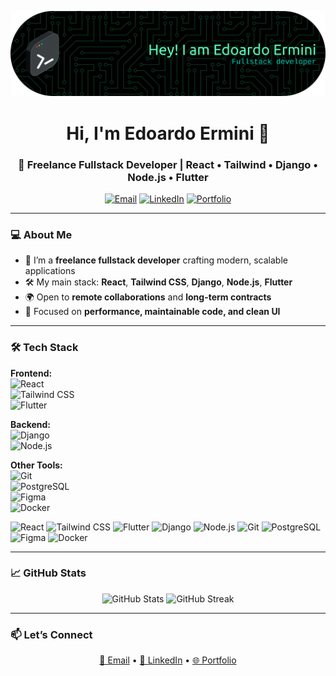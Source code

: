 <!-- Profile Banner -->
<p align="center">
  <img src="./github-header-banner.png" alt="Edoardo Ermini – Freelance Fullstack Developer" />
</p>

<!-- Title & Intro -->
<h1 align="center">Hi, I'm Edoardo Ermini 👋</h1>
<h3 align="center">🚀 Freelance Fullstack Developer | React • Tailwind • Django • Node.js • Flutter</h3>

<p align="center">
  <a href="mailto:edo.ermini@gmail.com"><img src="https://img.shields.io/badge/Email-Contact-informational?style=flat&logo=gmail" alt="Email"></a>
  <a href="https://www.linkedin.com/in/edoardo-ermini-64454b146/"><img src="https://img.shields.io/badge/LinkedIn-Connect-blue?style=flat&logo=linkedin" alt="LinkedIn"></a>
  <a href="https://edoardoermini.dev"><img src="https://img.shields.io/badge/Portfolio-Visit-ff69b4?style=flat&logo=web" alt="Portfolio"></a>
</p>

---

### 💻 About Me
- 💼 I’m a **freelance fullstack developer** crafting modern, scalable applications  
- 🛠️ My main stack: **React**, **Tailwind CSS**, **Django**, **Node.js**, **Flutter**
- 🌍 Open to **remote collaborations** and **long-term contracts**  
- 🎯 Focused on **performance, maintainable code, and clean UI**  

---

### 🛠 Tech Stack

**Frontend:**  
![React](https://img.shields.io/badge/-React-61DAFB?logo=react&logoColor=white&style=for-the-badge)  
![Tailwind CSS](https://img.shields.io/badge/-Tailwind%20CSS-38B2AC?logo=tailwind-css&logoColor=white&style=for-the-badge)  
![Flutter](https://img.shields.io/badge/-Flutter-31b9f6?logo=flutter&logoColor=white&style=for-the-badge)

**Backend:**  
![Django](https://img.shields.io/badge/-Django-092E20?logo=django&logoColor=white&style=for-the-badge)  
![Node.js](https://img.shields.io/badge/-Node.js-339933?logo=node.js&logoColor=white&style=for-the-badge)  

**Other Tools:**  
![Git](https://img.shields.io/badge/-Git-F05032?logo=git&logoColor=white&style=for-the-badge)  
![PostgreSQL](https://img.shields.io/badge/-PostgreSQL-336791?logo=postgresql&logoColor=white&style=for-the-badge)  
![Figma](https://img.shields.io/badge/-Figma-F24E1E?logo=figma&logoColor=white&style=for-the-badge)  
![Docker](https://img.shields.io/badge/-Docker-1d63ed?logo=docker&logoColor=white&style=for-the-badge)


![React](https://img.shields.io/badge/-React-61DAFB?logo=react&logoColor=white&style=for-the-badge)
![Tailwind CSS](https://img.shields.io/badge/-Tailwind%20CSS-38B2AC?logo=tailwind-css&logoColor=white&style=for-the-badge)
![Flutter](https://img.shields.io/badge/-Flutter-31b9f6?logo=flutter&logoColor=white&style=for-the-badge)
![Django](https://img.shields.io/badge/-Django-092E20?logo=django&logoColor=white&style=for-the-badge)
![Node.js](https://img.shields.io/badge/-Node.js-339933?logo=node.js&logoColor=white&style=for-the-badge)
![Git](https://img.shields.io/badge/-Git-F05032?logo=git&logoColor=white&style=for-the-badge)
![PostgreSQL](https://img.shields.io/badge/-PostgreSQL-336791?logo=postgresql&logoColor=white&style=for-the-badge)
![Figma](https://img.shields.io/badge/-Figma-F24E1E?logo=figma&logoColor=white&style=for-the-badge)
![Docker](https://img.shields.io/badge/-Docker-1d63ed?logo=docker&logoColor=white&style=for-the-badge)

---

### 📈 GitHub Stats
<p align="center">
  <img src="https://github-readme-stats.vercel.app/api?username=edoermini&show_icons=true&theme=radical" alt="GitHub Stats" />
  <img src="https://github-readme-streak-stats.herokuapp.com/?user=edoermini&theme=radical" alt="GitHub Streak" />
</p>

---

### 📫 Let’s Connect
<p align="center">
  <a href="mailto:edo.ermini@gmail.com">📩 Email</a> •
  <a href="https://www.linkedin.com/in/edoardo-ermini-64454b146/">💼 LinkedIn</a> •
  <a href="https://edoardoermini.dev">🌐 Portfolio</a>
</p>
